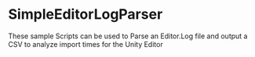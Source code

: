 # SimpleEditorLogParser
These sample Scripts can be used to Parse an Editor.Log file and output a CSV to analyze import times for the Unity Editor
